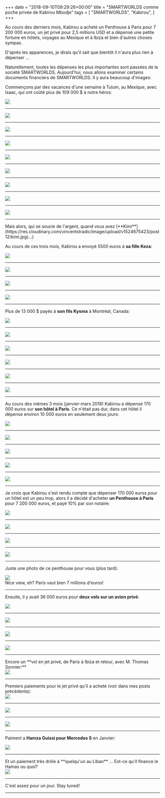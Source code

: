 +++
date = "2018-09-10T09:29:26+00:00"
title = "SMARTWORLDS comme poche privée de Kabirou Mbodje"
tags = [
    "SMARTWORLDS",
    "Kabirou",
]
+++

Au cours des derniers mois, Kabirou a acheté un Penthouse à Paris pour 7 200 000 euros, un jet privé pour 2,5 millions USD et a dépensé une petite fortune en hôtels, voyages au Mexique et à Ibiza et bien d'autres choses sympas.

D'après les apparences, je dirais qu'il sait que bientôt il n'aura plus rien à dépenser ...

Naturellement, toutes les dépenses les plus importantes sont passées de la société SMARTWORLDS. Aujourd'hui, nous allons examiner certains documents financiers de SMARTWORLDS. Il y aura beaucoup d'images:

<!--more-->

Commençons par des vacances d'une semaine à Tulum, au Mexique, avec Isaac, qui ont coûté plus de 109 000 $ à notre héros:

<div class="container" style="width:auto">
  <a target="blank" href="https://res.cloudinary.com/vincentstradic/image/upload/v1526044459/smpayments/Tulum_recreation-1.jpg">
    <img src="https://res.cloudinary.com/vincentstradic/image/upload/f_auto,q_auto/v1526044459/smpayments/Tulum_recreation-1.jpg" style="max-width:100%">
  </a>
</div>

<hr>
<div class="container" style="width:auto">
  <a target="blank" href="https://res.cloudinary.com/vincentstradic/image/upload/v1526044460/smpayments/Tulum_recreation-2.jpg">
    <img src="https://res.cloudinary.com/vincentstradic/image/upload/f_auto,q_auto/v1526044460/smpayments/Tulum_recreation-2.jpg" style="max-width:100%">
  </a>
</div>
<hr>
<div class="container" style="width:auto">
  <a target="blank" href="https://res.cloudinary.com/vincentstradic/image/upload/v1526044459/smpayments/Tulum_recreation-3.jpg">
    <img src="https://res.cloudinary.com/vincentstradic/image/upload/f_auto,q_auto/v1526044459/smpayments/Tulum_recreation-3.jpg" style="max-width:100%">
  </a>
</div>
<hr>
<div class="container" style="width:auto">
  <a target="blank" href="https://res.cloudinary.com/vincentstradic/image/upload/v1526044459/smpayments/Tulum_recreation-4.jpg">
    <img src="https://res.cloudinary.com/vincentstradic/image/upload/f_auto,q_auto/v1526044459/smpayments/Tulum_recreation-4.jpg" style="max-width:100%">
  </a>
</div>
<hr>
<div class="container" style="width:auto">
  <a target="blank" href="https://res.cloudinary.com/vincentstradic/image/upload/v1526044460/smpayments/Tulum_recreation-5.jpg">
    <img src="https://res.cloudinary.com/vincentstradic/image/upload/f_auto,q_auto/v1526044460/smpayments/Tulum_recreation-5.jpg" style="max-width:100%">
  </a>
</div>
<hr>
<div class="container" style="width:auto">
  <a target="blank" href="https://res.cloudinary.com/vincentstradic/image/upload/v1526044460/smpayments/Tulum_Recreation-6.jpg">
    <img src="https://res.cloudinary.com/vincentstradic/image/upload/f_auto,q_auto/v1526044460/smpayments/Tulum_Recreation-6.jpg" style="max-width:100%">
  </a>
</div>
<hr>
<div class="container" style="width:auto">
  <a target="blank" href="https://res.cloudinary.com/vincentstradic/image/upload/v1526044461/smpayments/Tulum_recreation-7.jpg">
    <img src="https://res.cloudinary.com/vincentstradic/image/upload/f_auto,q_auto/v1526044461/smpayments/Tulum_recreation-7.jpg" style="max-width:100%">
  </a>
</div>
<hr>
<div class="container" style="width:auto">
  <a target="blank" href="https://res.cloudinary.com/vincentstradic/image/upload/v1526044461/smpayments/Tulum_recreation-8.jpg">
    <img src="https://res.cloudinary.com/vincentstradic/image/upload/f_auto,q_auto/v1526044461/smpayments/Tulum_recreation-8.jpg" style="max-width:100%">
  </a>
</div>
<hr>
<div class="container" style="width:auto">
  <a target="blank" href="https://res.cloudinary.com/vincentstradic/image/upload/v1526044462/smpayments/Tulum_recreation-9.jpg">
    <img src="https://res.cloudinary.com/vincentstradic/image/upload/f_auto,q_auto/v1526044462/smpayments/Tulum_recreation-9.jpg" style="max-width:100%">
  </a>
</div>
<hr>
Mais alors, qui se soucie de l'argent, quand vous avez [**Kimi**](https://res.cloudinary.com/vincentstradic/image/upload/v1524675423/post12/kimi.jpg)...)

Au cours de ces trois mois, Kabirou a envoyé 5500 euros à **sa fille Keza**:
<div class="container" style="width:auto">
  <a target="blank" href="https://res.cloudinary.com/vincentstradic/image/upload/v1526044720/smpayments/Keza-1.jpg">
    <img src="https://res.cloudinary.com/vincentstradic/image/upload/f_auto,q_auto/v1526044720/smpayments/Keza-1.jpg" style="max-width:100%">
  </a>
</div>
<hr>
<div class="container" style="width:auto">
  <a target="blank" href="https://res.cloudinary.com/vincentstradic/image/upload/v1526044720/smpayments/Keza-2.jpg">
    <img src="https://res.cloudinary.com/vincentstradic/image/upload/f_auto,q_auto/v1526044720/smpayments/Keza-2.jpg" style="max-width:100%">
  </a>
</div>
<hr>
<div class="container" style="width:auto">
  <a target="blank" href="https://res.cloudinary.com/vincentstradic/image/upload/v1526044721/smpayments/Keza-3.jpg">
    <img src="https://res.cloudinary.com/vincentstradic/image/upload/f_auto,q_auto/v1526044721/smpayments/Keza-3.jpg" style="max-width:100%">
  </a>
</div>
<hr>
<div class="container" style="width:auto">
  <a target="blank" href="https://res.cloudinary.com/vincentstradic/image/upload/v1526044721/smpayments/Keza-4.jpg">
    <img src="https://res.cloudinary.com/vincentstradic/image/upload/f_auto,q_auto/v1526044721/smpayments/Keza-4.jpg" style="max-width:100%">
  </a>
</div>
<hr>

Plus de 13 000 $ payés à **son fils Kysma** à Montréal, Canada:
<div class="container" style="width:auto">
  <a target="blank" href="https://res.cloudinary.com/vincentstradic/image/upload/v1526044862/smpayments/Kysma-1.jpg">
    <img src="https://res.cloudinary.com/vincentstradic/image/upload/f_auto,q_auto/v1526044862/smpayments/Kysma-1.jpg" style="max-width:100%">
  </a>
</div>
<hr>
<div class="container" style="width:auto">
  <a target="blank" href="https://res.cloudinary.com/vincentstradic/image/upload/v1526044862/smpayments/Kysma-2.jpg">
    <img src="https://res.cloudinary.com/vincentstradic/image/upload/f_auto,q_auto/v1526044862/smpayments/Kysma-2.jpg" style="max-width:100%">
  </a>
</div>
<hr>
<div class="container" style="width:auto">
  <a target="blank" href="https://res.cloudinary.com/vincentstradic/image/upload/v1526044863/smpayments/Kysma-3.jpg">
    <img src="https://res.cloudinary.com/vincentstradic/image/upload/f_auto,q_auto/v1526044863/smpayments/Kysma-3.jpg" style="max-width:100%">
  </a>
</div>
<hr>
<div class="container" style="width:auto">
  <a target="blank" href="https://res.cloudinary.com/vincentstradic/image/upload/v1526044863/smpayments/Kysma-4.jpg">
    <img src="https://res.cloudinary.com/vincentstradic/image/upload/f_auto,q_auto/v1526044863/smpayments/Kysma-4.jpg" style="max-width:100%">
  </a>
</div>
<hr>
<div class="container" style="width:auto">
  <a target="blank" href="https://res.cloudinary.com/vincentstradic/image/upload/v1526044863/smpayments/Kysma-5.jpg">
    <img src="https://res.cloudinary.com/vincentstradic/image/upload/f_auto,q_auto/v1526044863/smpayments/Kysma-5.jpg" style="max-width:100%">
  </a>
</div>
<hr>
<div class="container" style="width:auto">
  <a target="blank" href="https://res.cloudinary.com/vincentstradic/image/upload/v1526044863/smpayments/Kysma-6.jpg">
    <img src="https://res.cloudinary.com/vincentstradic/image/upload/f_auto,q_auto/v1526044863/smpayments/Kysma-6.jpg" style="max-width:100%">
  </a>
</div>
<hr>

Au cours des mêmes 3 mois (janvier-mars 2018) Kabirou a dépensé 170 000 euros sur **son hôtel à Paris**. Ce n'était pas dur, dans cet hôtel il dépense environ 10 000 euros en seulement deux jours:

<div class="container" style="width:auto">
  <a target="blank" href="https://res.cloudinary.com/vincentstradic/image/upload/v1526045217/smpayments/PDG_REALTY-0.jpg">
    <img src="https://res.cloudinary.com/vincentstradic/image/upload/f_auto,q_auto/v1526045217/smpayments/PDG_REALTY-0.jpg" style="max-width:100%">
  </a>
</div>
<hr>
<div class="container" style="width:auto">
  <a target="blank" href="https://res.cloudinary.com/vincentstradic/image/upload/v1526045217/smpayments/PDG_REALTY_SAS_-_hotel-1.jpg">
    <img src="https://res.cloudinary.com/vincentstradic/image/upload/f_auto,q_auto/v1526045217/smpayments/PDG_REALTY_SAS_-_hotel-1.jpg" style="max-width:100%">
  </a>
</div>
<hr>
<div class="container" style="width:auto">
  <a target="blank" href="https://res.cloudinary.com/vincentstradic/image/upload/v1526045217/smpayments/PDG_REALTY_SAS_-_hotel-2.jpg">
    <img src="https://res.cloudinary.com/vincentstradic/image/upload/f_auto,q_auto/v1526045217/smpayments/PDG_REALTY_SAS_-_hotel-2.jpg" style="max-width:100%">
  </a>
</div>
<hr>
<div class="container" style="width:auto">
  <a target="blank" href="https://res.cloudinary.com/vincentstradic/image/upload/v1526045217/smpayments/PDG_REALTY_SAS_hotel-3.jpg">
    <img src="https://res.cloudinary.com/vincentstradic/image/upload/f_auto,q_auto/v1526045217/smpayments/PDG_REALTY_SAS_hotel-3.jpg" style="max-width:100%">
  </a>
</div>
<hr>
<div class="container" style="width:auto">
  <a target="blank" href="https://res.cloudinary.com/vincentstradic/image/upload/v1526045217/smpayments/PDG_REALTY_SAS_hotel-4.jpg">
    <img src="https://res.cloudinary.com/vincentstradic/image/upload/f_auto,q_auto/v1526045217/smpayments/PDG_REALTY_SAS_hotel-4.jpg" style="max-width:100%">
  </a>
</div>
<hr>

Je crois que Kabirou s'est rendu compte que dépenser 170 000 euros pour un hôtel est un peu trop, alors il a décidé d'acheter **un Penthouse à Paris** pour 7 200 000 euros, et payé 10% par son notaire:

<div class="container" style="width:auto">
  <a target="blank" href="https://res.cloudinary.com/vincentstradic/image/upload/v1526045552/SCP_MICHELEZ_NOTAIRES-2_le7rit.jpg">
    <img src="https://res.cloudinary.com/vincentstradic/image/upload/f_auto,q_auto/v1526045552/SCP_MICHELEZ_NOTAIRES-2_le7rit.jpg" style="max-width:100%">
  </a>
</div>
<hr>
<div class="container" style="width:auto">
  <a target="blank" href="https://res.cloudinary.com/vincentstradic/image/upload/v1526045552/SCP_MICHELEZ_NOTAIRES-3_cvq3y3.jpg">
    <img src="https://res.cloudinary.com/vincentstradic/image/upload/f_auto,q_auto/v1526045552/SCP_MICHELEZ_NOTAIRES-3_cvq3y3.jpg" style="max-width:100%">
  </a>
</div>
<hr>
<div class="container" style="width:auto">
  <a target="blank" href="https://res.cloudinary.com/vincentstradic/image/upload/v1526045552/SCP_MICHELEZ_NOTAIRES-4_d67z5g.jpg">
    <img src="https://res.cloudinary.com/vincentstradic/image/upload/f_auto,q_auto/v1526045552/SCP_MICHELEZ_NOTAIRES-4_d67z5g.jpg" style="max-width:100%">
  </a>
</div>
<hr>
<div class="container" style="width:auto">
  <a target="blank" href="https://res.cloudinary.com/vincentstradic/image/upload/v1526045552/SCP_MICHELEZ_NOTAIRES-5_o7uu9s.jpg">
    <img src="https://res.cloudinary.com/vincentstradic/image/upload/f_auto,q_auto/v1526045552/SCP_MICHELEZ_NOTAIRES-5_o7uu9s.jpg" style="max-width:100%">
  </a>
</div>
<hr>

Juste une photo de ce penthouse pour vous (plus tard):
<div class="container" style="width:auto">
  <a target="blank" href="https://res.cloudinary.com/vincentstradic/image/upload/v1526046180/DSC_0250_bilkrh.jpg">
    <img src="https://res.cloudinary.com/vincentstradic/image/upload/f_auto,q_auto/v1526046180/DSC_0250_bilkrh.jpg" style="max-width:100%">
  </a>
</div>
Nice view, eh? Paris vaut bien 7 millions d'euros!
<hr>

Ensuite, il y avait 36 000 euros pour **deux vols sur un avion privé**:
<div class="container" style="width:auto">
  <a target="blank" href="https://res.cloudinary.com/vincentstradic/image/upload/v1526046352/smpayments/Aero_vision_invoice.jpg">
    <img src="https://res.cloudinary.com/vincentstradic/image/upload/f_auto,q_auto/v1526046352/smpayments/Aero_vision_invoice.jpg" style="max-width:100%">
  </a>
</div>
<hr>
<div class="container" style="width:auto">
  <a target="blank" href="https://res.cloudinary.com/vincentstradic/image/upload/v1526046350/smpayments/Aero_vision_flight.jpg">
    <img src="https://res.cloudinary.com/vincentstradic/image/upload/f_auto,q_auto/v1526046350/smpayments/Aero_vision_flight.jpg" style="max-width:100%">
  </a>
</div>
<hr>
<div class="container" style="width:auto">
  <a target="blank" href="https://res.cloudinary.com/vincentstradic/image/upload/v1526046351/smpayments/Aero_vision_invoice-2.jpg">
    <img src="https://res.cloudinary.com/vincentstradic/image/upload/f_auto,q_auto/v1526046351/smpayments/Aero_vision_invoice-2.jpg" style="max-width:100%">
  </a>
</div>
<hr>
<div class="container" style="width:auto">
  <a target="blank" href="https://res.cloudinary.com/vincentstradic/image/upload/v1526046351/smpayments/aerovision_flight-2.jpg">
    <img src="https://res.cloudinary.com/vincentstradic/image/upload/f_auto,q_auto/v1526046351/smpayments/aerovision_flight-2.jpg" style="max-width:100%">
  </a>
</div>
<hr>
Encore un **vol en jet privé, de Paris à Ibiza et retour, avec M. Thomas Sonnier:**
<div class="container" style="width:auto">
  <a target="blank" href="https://res.cloudinary.com/vincentstradic/image/upload/v1526046885/smpayments/googwill_flight_confirm.jpg">
    <img src="https://res.cloudinary.com/vincentstradic/image/upload/f_auto,q_auto/v1526046885/smpayments/googwill_flight_confirm.jpg" style="max-width:100%">
  </a>
</div>
<hr>
Premiers paiements pour le jet privé qu'il a acheté (voir dans mes posts précédents):

<div class="container" style="width:auto">
  <a target="blank" href="https://res.cloudinary.com/vincentstradic/image/upload/v1526047083/smpayments/Cheikh_Seck-1.jpg">
    <img src="https://res.cloudinary.com/vincentstradic/image/upload/f_auto,q_auto/v1526047083/smpayments/Cheikh_Seck-1.jpg" style="max-width:100%">
  </a>
</div>
<hr>
<div class="container" style="width:auto">
  <a target="blank" href="https://res.cloudinary.com/vincentstradic/image/upload/v1526047083/smpayments/Cheikh_Seck_2.jpg">
    <img src="https://res.cloudinary.com/vincentstradic/image/upload/f_auto,q_auto/v1526047083/smpayments/Cheikh_Seck_2.jpg" style="max-width:100%">
  </a>
</div>
<hr>
<div class="container" style="width:auto">
  <a target="blank" href="https://res.cloudinary.com/vincentstradic/image/upload/v1526047083/smpayments/Cheikh_Seck-3.jpg">
    <img src="https://res.cloudinary.com/vincentstradic/image/upload/f_auto,q_auto/v1526047083/smpayments/Cheikh_Seck-3.jpg" style="max-width:100%">
  </a>
</div>
<hr>

Paiment a **Hamza Guissi pour Mercedes S** en Janvier:
<div class="container" style="width:auto">
  <a target="blank" href="https://res.cloudinary.com/vincentstradic/image/upload/v1526047141/smpayments/Hamza_Guissi-1.jpg">
    <img src="https://res.cloudinary.com/vincentstradic/image/upload/f_auto,q_auto/v1526047141/smpayments/Hamza_Guissi-1.jpg" style="max-width:100%">
  </a>
</div>
<hr>
Et un paiement très drôle à **quelqu'un au Liban** ... Est-ce qu'il finance le Hamas ou quoi?

<div class="container" style="width:auto">
  <a target="blank" href="https://res.cloudinary.com/vincentstradic/image/upload/v1526047205/smpayments/Lebanon.jpg">
    <img src="https://res.cloudinary.com/vincentstradic/image/upload/f_auto,q_auto/v1526047205/smpayments/Lebanon.jpg" style="max-width:100%">
  </a>
</div>
<hr>
C'est assez pour un jour. Stay tuned!
<hr>
